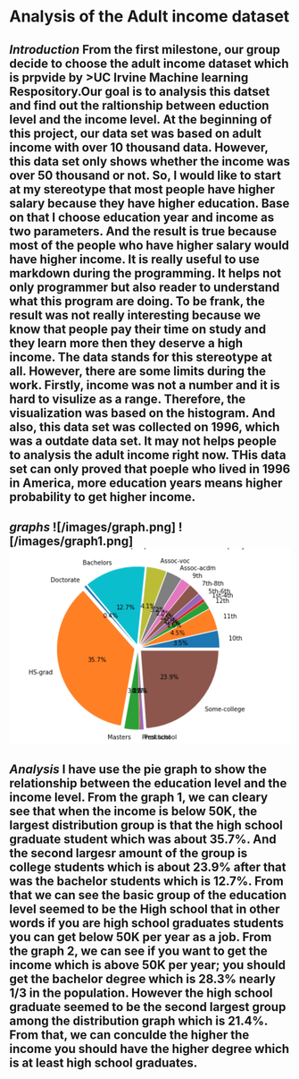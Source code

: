 # Analysis of the Adult income dataset
*Introduction*
From the first milestone, our group decide to choose the **adult income dataset** which is prpvide by >UC Irvine Machine learning Respository.Our goal is to analysis this datset and find out the raltionship between eduction level and the income level. At the beginning of this project, our data set was based on adult income with over 10 thousand data. However, this data set only shows whether the income was over 50 thousand or not. So, I would like to start at my stereotype that most people have higher salary because they have higher education. Base on that I choose education year and income as two parameters. And the result is true because most of the people who have higher salary would have higher income. It is really useful to use markdown during the programming. It helps not only programmer but also reader to understand what this program are doing. To be frank, the result was not really interesting because we know that people pay their time on study and they learn more then they deserve a high income. The data stands for this stereotype at all. However, there are some limits during the work. Firstly, income was not a number and it is hard to visulize as a range. Therefore, the visualization was based on the histogram. And also, this data set was collected on 1996, which was a outdate data set. It may not helps people to analysis the adult income right now. THis data set can only proved that poeple who lived in 1996 in America, more education years means higher probability to get higher income.
-----
*graphs*
![/images/graph.png]
![/images/graph1.png]
![pragh1](/images/graph.png)
----
*Analysis*
I have use the pie graph to show the relationship between the education level and the income level. From the graph 1, we can cleary see that when the income is below 50K, the largest distribution group is that the high school graduate student which was about 35.7%. And the second largesr amount of the group is college students which is about 23.9% after that was the bachelor students which is 12.7%. From that we can see the basic group of the education level seemed to be the High school that in other words if you are high school graduates students you can get below 50K per year as a job. From the graph 2, we can see if you want to get the income which is above 50K per year; you should get the bachelor degree which is 28.3% nearly 1/3 in the population. However the high school graduate seemed to be the second largest group among the distribution graph which is 21.4%. From that, we can conculde the higher the income you should have the higher degree which is at least high school graduates. 
-----








